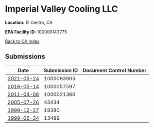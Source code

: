 # Imperial Valley Cooling LLC

**Location:** El Centro, CA

**EPA Facility ID:** 100000143775

[Back to CA Index](../../index.md)

## Submissions

| Date | Submission ID | Document Control Number |
|------|--------------|-------------------------|
| [2021-05-24](submissions/1000093905.md) | 1000093905 |  |
| [2016-05-14](submissions/1000057597.md) | 1000057597 |  |
| [2011-04-06](submissions/1000021360.md) | 1000021360 |  |
| [2005-07-26](submissions/43434.md) | 43434 |  |
| [1999-12-27](submissions/19380.md) | 19380 |  |
| [1999-06-24](submissions/13499.md) | 13499 |  |
